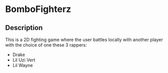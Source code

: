 # BomboFighterz

## Description

This is a 2D fighting game where the user battles locally with another player with the choice of one these 3 rappers:

* Drake 
* Lil Uzi Vert
* Lil Wayne


